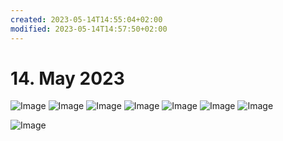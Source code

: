 ```yaml
---
created: 2023-05-14T14:55:04+02:00
modified: 2023-05-14T14:57:50+02:00
---
```


# 14. May 2023

![Image](./f29634d7557471328a63a68fe52fc1ca.jpg) ![Image](./2a4ab1e963c406135e48b9f8eee58c58.jpg) ![Image](./d8f46fe965f06ef9245e4e1f5960dbfe.jpg) ![Image](./2499ba3cd00ff532cffe3563796a7b91.jpg) ![Image](./317bca7a2051dace3142302c311cefbb.jpg) ![Image](./a17a272ce0453e9ff3becb026a902097.jpg) ![Image](./dd97a97eb7218467fbdece71bac6964a.jpg)

![Image](./2bcd9ab30b68b5ce390666e52c1fb2e2.jpg)
